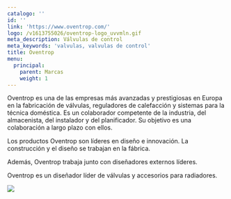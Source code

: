 ```yaml
---
catalogo: ''
id: ''
link: 'https://www.oventrop.com/'
logo: /v1613755026/oventrop-logo_uvvmln.gif
meta_description: Válvulas de control
meta_keywords: 'valvulas, valvulas de control'
title: Oventrop
menu:
  principal:
    parent: Marcas
    weight: 1
---
```



Oventrop es una de las empresas más avanzadas y prestigiosas en Europa en la fabricación de válvulas, reguladores de calefacción y sistemas para la técnica doméstica. Es un colaborador competente de la industria, del almacenista, del instalador y del planificador. Su objetivo es una colaboración a largo plazo con ellos.

Los productos Oventrop son líderes en diseño e innovación. La construcción y el diseño se trabajan en la fábrica.

Además, Oventrop trabaja junto con diseñadores externos líderes.

Oventrop es un diseñador líder de válvulas y accesorios para radiadores.

![](https://res.cloudinary.com/novatec/v1613754392/unnamed_6_bznahy.png)
